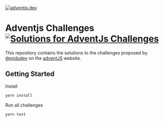 [![adventjs.dev](https://adventjs.dev/og.png)](https://adventjs.dev)

# Adventjs Challenges [![Solutions for AdventJs Challenges](https://github.com/iswilljr/adventjs-challenges/actions/workflows/test.yml/badge.svg)](https://github.com/iswilljr/adventjs-challenges/actions/workflows/test.yml)

This repository contains the solutions to the challenges proposed by [@midudev](https://midu.dev/) on the [adventJS](https://adventjs.dev/) website.

## Getting Started

Install

```bash
yarn install
```

Run all challenges

```bash
yarn test
```
